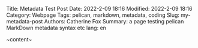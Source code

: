 Title: Metadata Test Post
Date: 2022-2-09 18:16
Modified: 2022-2-09 18:16
Category: Webpage
Tags: pelican, markdown, metadata, coding
Slug: my-metadata-post
Authors: Catherine Fox
Summary: a page testing pelican MarkDown metadata syntax etc
lang: en

~content~